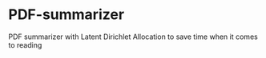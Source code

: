 # PDF-summarizer
PDF summarizer with Latent Dirichlet Allocation to save time when it comes to reading 
